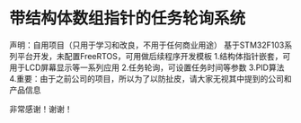 # 带结构体数组指针的任务轮询系统
 声明：自用项目（只用于学习和改良，不用于任何商业用途）
 基于STM32F103系列平台开发，未配置FreeRTOS，可用做后续程序开发模板
1.结构体指针嵌套，可用于LCD屏幕显示等一系列应用
2.任务轮询，可设置任务时间等参数
3.PID算法
4.重要：由于之前公司的项目，所以为了以防扯皮，请大家无视其中提到的公司和产品信息

非常感谢！谢谢！
